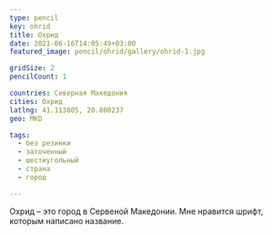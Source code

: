 ```yaml
---
type: pencil
key: ohrid
title: Охрид
date: 2021-06-16T14:05:49+03:00
featured_image: pencil/ohrid/gallery/ohrid-1.jpg

gridSize: 2
pencilCount: 1

countries: Северная Македония
cities: Охрид
latlng: 41.113805, 20.800237
geo: MKD

tags:
  - без резинки
  - заточенный
  - шестиугольный
  - страна
  - город

---
```


Охрид – это город в Сервеной Македонии. Мне нравится шрифт, которым написано название.
